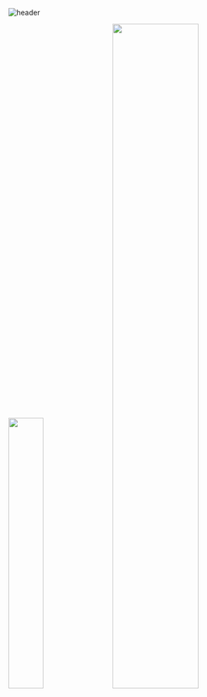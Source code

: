 ![header](https://capsule-render.vercel.app/api?type=slice&text=HI_THERE_NICE_TO_MEET_U&fontSize=20&fontColor=FFFFFF&fontAlign=83&fontAlignY=70&height=57&color=0:78785a,100:262626&animation=fadeIn)


<div class='container'>
<img style="height: auto; width: 37%;" class="img" src="https://github-readme-stats.vercel.app/api/top-langs/?username=djLee77&theme=apprentice&langs_count=8&layout=compact" />
&nbsp;
&nbsp;
<img style="height: auto; width: 58%;" class="img" src="https://github-readme-stats.vercel.app/api?username=djLee77&show_icons=true&theme=apprentice" />

</div>


<!--
**djLee77/djLee77** is a ✨ _special_ ✨ repository because its `README.md` (this file) appears on your GitHub profile.

Here are some ideas to get you started:

- 🔭 I’m currently working on ...
- 🌱 I’m currently learning ...
- 👯 I’m looking to collaborate on ...
- 🤔 I’m looking for help with ...
- 💬 Ask me about ...
- 📫 How to reach me: ...
- 😄 Pronouns: ...
- ⚡ Fun fact: ...
-->

